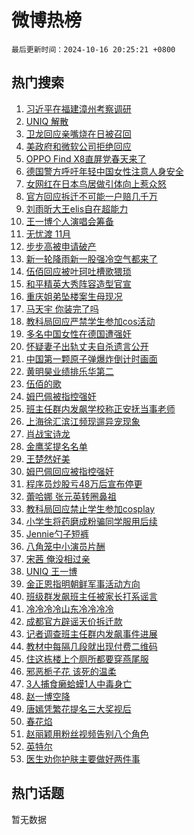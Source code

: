 # 微博热榜

`最后更新时间：2024-10-16 20:25:21 +0800`

## 热门搜索

1. [习近平在福建漳州考察调研](https://m.weibo.cn/search?containerid=100103type%3D1%26t%3D10%26q%3D%23%E4%B9%A0%E8%BF%91%E5%B9%B3%E5%9C%A8%E7%A6%8F%E5%BB%BA%E6%BC%B3%E5%B7%9E%E8%80%83%E5%AF%9F%E8%B0%83%E7%A0%94%23&stream_entry_id=51&isnewpage=1&extparam=seat%3D1%26filter_type%3Drealtimehot%26stream_entry_id%3D51%26c_type%3D51%26q%3D%2523%25E4%25B9%25A0%25E8%25BF%2591%25E5%25B9%25B3%25E5%259C%25A8%25E7%25A6%258F%25E5%25BB%25BA%25E6%25BC%25B3%25E5%25B7%259E%25E8%2580%2583%25E5%25AF%259F%25E8%25B0%2583%25E7%25A0%2594%2523%26cate%3D10103%26pos%3D0%26dgr%3D0%26display_time%3D1729081520%26pre_seqid%3D17290815200660379851313)
1. [UNIQ 解散](https://m.weibo.cn/search?containerid=100103type%3D1%26t%3D10%26q%3DUNIQ+%E8%A7%A3%E6%95%A3&stream_entry_id=31&isnewpage=1&extparam=seat%3D1%26flag%3D2%26stream_entry_id%3D31%26pos%3D0%26filter_type%3Drealtimehot%26q%3DUNIQ%2520%25E8%25A7%25A3%25E6%2595%25A3%26c_type%3D31%26cate%3D5001%26band_rank%3D1%26realpos%3D1%26lcate%3D5001%26dgr%3D0%26display_time%3D1729081520%26pre_seqid%3D17290815200660379851313)
1. [卫龙回应亲嘴烧在日被召回](https://m.weibo.cn/search?containerid=100103type%3D1%26t%3D10%26q%3D%23%E5%8D%AB%E9%BE%99%E5%9B%9E%E5%BA%94%E4%BA%B2%E5%98%B4%E7%83%A7%E5%9C%A8%E6%97%A5%E8%A2%AB%E5%8F%AC%E5%9B%9E%23&stream_entry_id=31&isnewpage=1&extparam=seat%3D1%26flag%3D0%26stream_entry_id%3D31%26pos%3D1%26filter_type%3Drealtimehot%26q%3D%2523%25E5%258D%25AB%25E9%25BE%2599%25E5%259B%259E%25E5%25BA%2594%25E4%25BA%25B2%25E5%2598%25B4%25E7%2583%25A7%25E5%259C%25A8%25E6%2597%25A5%25E8%25A2%25AB%25E5%258F%25AC%25E5%259B%259E%2523%26c_type%3D31%26cate%3D5001%26band_rank%3D2%26realpos%3D2%26lcate%3D5001%26dgr%3D0%26display_time%3D1729081520%26pre_seqid%3D17290815200660379851313)
1. [美政府和微软公司拒绝回应](https://m.weibo.cn/search?containerid=100103type%3D1%26t%3D10%26q%3D%23%E7%BE%8E%E6%94%BF%E5%BA%9C%E5%92%8C%E5%BE%AE%E8%BD%AF%E5%85%AC%E5%8F%B8%E6%8B%92%E7%BB%9D%E5%9B%9E%E5%BA%94%23&stream_entry_id=31&isnewpage=1&extparam=seat%3D1%26flag%3D0%26stream_entry_id%3D31%26pos%3D2%26filter_type%3Drealtimehot%26q%3D%2523%25E7%25BE%258E%25E6%2594%25BF%25E5%25BA%259C%25E5%2592%258C%25E5%25BE%25AE%25E8%25BD%25AF%25E5%2585%25AC%25E5%258F%25B8%25E6%258B%2592%25E7%25BB%259D%25E5%259B%259E%25E5%25BA%2594%2523%26c_type%3D31%26cate%3D5001%26band_rank%3D3%26realpos%3D3%26lcate%3D5001%26dgr%3D0%26display_time%3D1729081520%26pre_seqid%3D17290815200660379851313)
1. [OPPO Find X8直屏党春天来了](https://m.weibo.cn/search?containerid=100103type%3D1%26t%3D10%26q%3D%23OPPO+Find+X8%E7%9B%B4%E5%B1%8F%E5%85%9A%E6%98%A5%E5%A4%A9%E6%9D%A5%E4%BA%86%23&stream_entry_id=31&isnewpage=1&extparam=seat%3D1%26stream_entry_id%3D31%26topic_ad%3D1%26lcate%3D5001%26adid%3D259192%26filter_type%3Drealtimehot%26q%3D%2523OPPO%2520Find%2520X8%25E7%259B%25B4%25E5%25B1%258F%25E5%2585%259A%25E6%2598%25A5%25E5%25A4%25A9%25E6%259D%25A5%25E4%25BA%2586%2523%26c_type%3D31%26dgr%3D0%26band_rank%3D4%26cate%3D5001%26pos%3D3%26is_ad_pos%3D1%26display_time%3D1729081520%26pre_seqid%3D17290815200660379851313)
1. [德国警方呼吁年轻中国女性注意人身安全](https://m.weibo.cn/search?containerid=100103type%3D1%26t%3D10%26q%3D%23%E5%BE%B7%E5%9B%BD%E8%AD%A6%E6%96%B9%E5%91%BC%E5%90%81%E5%B9%B4%E8%BD%BB%E4%B8%AD%E5%9B%BD%E5%A5%B3%E6%80%A7%E6%B3%A8%E6%84%8F%E4%BA%BA%E8%BA%AB%E5%AE%89%E5%85%A8%23&stream_entry_id=31&isnewpage=1&extparam=seat%3D1%26flag%3D0%26stream_entry_id%3D31%26pos%3D4%26filter_type%3Drealtimehot%26q%3D%2523%25E5%25BE%25B7%25E5%259B%25BD%25E8%25AD%25A6%25E6%2596%25B9%25E5%2591%25BC%25E5%2590%2581%25E5%25B9%25B4%25E8%25BD%25BB%25E4%25B8%25AD%25E5%259B%25BD%25E5%25A5%25B3%25E6%2580%25A7%25E6%25B3%25A8%25E6%2584%258F%25E4%25BA%25BA%25E8%25BA%25AB%25E5%25AE%2589%25E5%2585%25A8%2523%26c_type%3D31%26cate%3D5001%26band_rank%3D4%26realpos%3D4%26lcate%3D5001%26dgr%3D0%26display_time%3D1729081520%26pre_seqid%3D17290815200660379851313)
1. [女网红在日本鸟居做引体向上惹众怒](https://m.weibo.cn/search?containerid=100103type%3D1%26t%3D10%26q%3D%23%E5%A5%B3%E7%BD%91%E7%BA%A2%E5%9C%A8%E6%97%A5%E6%9C%AC%E9%B8%9F%E5%B1%85%E5%81%9A%E5%BC%95%E4%BD%93%E5%90%91%E4%B8%8A%E6%83%B9%E4%BC%97%E6%80%92%23&stream_entry_id=31&isnewpage=1&extparam=seat%3D1%26flag%3D2%26stream_entry_id%3D31%26pos%3D5%26filter_type%3Drealtimehot%26q%3D%2523%25E5%25A5%25B3%25E7%25BD%2591%25E7%25BA%25A2%25E5%259C%25A8%25E6%2597%25A5%25E6%259C%25AC%25E9%25B8%259F%25E5%25B1%2585%25E5%2581%259A%25E5%25BC%2595%25E4%25BD%2593%25E5%2590%2591%25E4%25B8%258A%25E6%2583%25B9%25E4%25BC%2597%25E6%2580%2592%2523%26c_type%3D31%26cate%3D5001%26band_rank%3D5%26realpos%3D5%26lcate%3D5001%26dgr%3D0%26display_time%3D1729081520%26pre_seqid%3D17290815200660379851313)
1. [官方回应拆迁不可能一户赔几千万](https://m.weibo.cn/search?containerid=100103type%3D1%26t%3D10%26q%3D%23%E5%AE%98%E6%96%B9%E5%9B%9E%E5%BA%94%E6%8B%86%E8%BF%81%E4%B8%8D%E5%8F%AF%E8%83%BD%E4%B8%80%E6%88%B7%E8%B5%94%E5%87%A0%E5%8D%83%E4%B8%87%23&stream_entry_id=31&isnewpage=1&extparam=seat%3D1%26flag%3D0%26stream_entry_id%3D31%26pos%3D6%26filter_type%3Drealtimehot%26q%3D%2523%25E5%25AE%2598%25E6%2596%25B9%25E5%259B%259E%25E5%25BA%2594%25E6%258B%2586%25E8%25BF%2581%25E4%25B8%258D%25E5%258F%25AF%25E8%2583%25BD%25E4%25B8%2580%25E6%2588%25B7%25E8%25B5%2594%25E5%2587%25A0%25E5%258D%2583%25E4%25B8%2587%2523%26c_type%3D31%26cate%3D5001%26band_rank%3D6%26realpos%3D6%26lcate%3D5001%26dgr%3D0%26display_time%3D1729081520%26pre_seqid%3D17290815200660379851313)
1. [刘雨昕大王elis自在超能力](https://m.weibo.cn/search?containerid=100103type%3D1%26t%3D10%26q%3D%23%E5%88%98%E9%9B%A8%E6%98%95%E5%A4%A7%E7%8E%8Belis%E8%87%AA%E5%9C%A8%E8%B6%85%E8%83%BD%E5%8A%9B%23&stream_entry_id=31&isnewpage=1&extparam=seat%3D1%26stream_entry_id%3D31%26topic_ad%3D1%26lcate%3D5001%26adid%3D259171%26filter_type%3Drealtimehot%26q%3D%2523%25E5%2588%2598%25E9%259B%25A8%25E6%2598%2595%25E5%25A4%25A7%25E7%258E%258Belis%25E8%2587%25AA%25E5%259C%25A8%25E8%25B6%2585%25E8%2583%25BD%25E5%258A%259B%2523%26c_type%3D31%26dgr%3D0%26band_rank%3D7%26cate%3D5001%26pos%3D7%26is_ad_pos%3D1%26display_time%3D1729081520%26pre_seqid%3D17290815200660379851313)
1. [王一博个人演唱会筹备](https://m.weibo.cn/search?containerid=100103type%3D1%26t%3D10%26q%3D%23%E7%8E%8B%E4%B8%80%E5%8D%9A%E4%B8%AA%E4%BA%BA%E6%BC%94%E5%94%B1%E4%BC%9A%E7%AD%B9%E5%A4%87%23&stream_entry_id=31&isnewpage=1&extparam=seat%3D1%26flag%3D1%26stream_entry_id%3D31%26pos%3D8%26filter_type%3Drealtimehot%26q%3D%2523%25E7%258E%258B%25E4%25B8%2580%25E5%258D%259A%25E4%25B8%25AA%25E4%25BA%25BA%25E6%25BC%2594%25E5%2594%25B1%25E4%25BC%259A%25E7%25AD%25B9%25E5%25A4%2587%2523%26c_type%3D31%26cate%3D5001%26band_rank%3D7%26realpos%3D7%26lcate%3D5001%26dgr%3D0%26display_time%3D1729081520%26pre_seqid%3D17290815200660379851313)
1. [无忧渡 11月](https://m.weibo.cn/search?containerid=100103type%3D1%26t%3D10%26q%3D%E6%97%A0%E5%BF%A7%E6%B8%A1+11%E6%9C%88&stream_entry_id=31&isnewpage=1&extparam=seat%3D1%26flag%3D1%26stream_entry_id%3D31%26pos%3D9%26filter_type%3Drealtimehot%26q%3D%25E6%2597%25A0%25E5%25BF%25A7%25E6%25B8%25A1%252011%25E6%259C%2588%26c_type%3D31%26cate%3D5001%26band_rank%3D8%26realpos%3D8%26lcate%3D5001%26dgr%3D0%26display_time%3D1729081520%26pre_seqid%3D17290815200660379851313)
1. [步步高被申请破产](https://m.weibo.cn/search?containerid=100103type%3D1%26t%3D10%26q%3D%23%E6%AD%A5%E6%AD%A5%E9%AB%98%E8%A2%AB%E7%94%B3%E8%AF%B7%E7%A0%B4%E4%BA%A7%23&stream_entry_id=31&isnewpage=1&extparam=seat%3D1%26flag%3D1%26stream_entry_id%3D31%26pos%3D10%26filter_type%3Drealtimehot%26q%3D%2523%25E6%25AD%25A5%25E6%25AD%25A5%25E9%25AB%2598%25E8%25A2%25AB%25E7%2594%25B3%25E8%25AF%25B7%25E7%25A0%25B4%25E4%25BA%25A7%2523%26c_type%3D31%26cate%3D5001%26band_rank%3D9%26realpos%3D9%26lcate%3D5001%26dgr%3D0%26display_time%3D1729081520%26pre_seqid%3D17290815200660379851313)
1. [新一轮降雨新一股强冷空气都来了](https://m.weibo.cn/search?containerid=100103type%3D1%26t%3D10%26q%3D%23%E6%96%B0%E4%B8%80%E8%BD%AE%E9%99%8D%E9%9B%A8%E6%96%B0%E4%B8%80%E8%82%A1%E5%BC%BA%E5%86%B7%E7%A9%BA%E6%B0%94%E9%83%BD%E6%9D%A5%E4%BA%86%23&stream_entry_id=31&isnewpage=1&extparam=seat%3D1%26flag%3D1%26stream_entry_id%3D31%26pos%3D11%26filter_type%3Drealtimehot%26q%3D%2523%25E6%2596%25B0%25E4%25B8%2580%25E8%25BD%25AE%25E9%2599%258D%25E9%259B%25A8%25E6%2596%25B0%25E4%25B8%2580%25E8%2582%25A1%25E5%25BC%25BA%25E5%2586%25B7%25E7%25A9%25BA%25E6%25B0%2594%25E9%2583%25BD%25E6%259D%25A5%25E4%25BA%2586%2523%26c_type%3D31%26cate%3D5001%26band_rank%3D10%26realpos%3D10%26lcate%3D5001%26dgr%3D0%26display_time%3D1729081520%26pre_seqid%3D17290815200660379851313)
1. [伍佰回应被叶珂吐槽歌猥琐](https://m.weibo.cn/search?containerid=100103type%3D1%26t%3D10%26q%3D%23%E4%BC%8D%E4%BD%B0%E5%9B%9E%E5%BA%94%E8%A2%AB%E5%8F%B6%E7%8F%82%E5%90%90%E6%A7%BD%E6%AD%8C%E7%8C%A5%E7%90%90%23&stream_entry_id=31&isnewpage=1&extparam=seat%3D1%26flag%3D1%26stream_entry_id%3D31%26pos%3D12%26filter_type%3Drealtimehot%26q%3D%2523%25E4%25BC%258D%25E4%25BD%25B0%25E5%259B%259E%25E5%25BA%2594%25E8%25A2%25AB%25E5%258F%25B6%25E7%258F%2582%25E5%2590%2590%25E6%25A7%25BD%25E6%25AD%258C%25E7%258C%25A5%25E7%2590%2590%2523%26c_type%3D31%26cate%3D5001%26band_rank%3D11%26realpos%3D11%26lcate%3D5001%26dgr%3D0%26display_time%3D1729081520%26pre_seqid%3D17290815200660379851313)
1. [和平精英大秀阵容造型官宣](https://m.weibo.cn/search?containerid=100103type%3D1%26t%3D10%26q%3D%23%E5%92%8C%E5%B9%B3%E7%B2%BE%E8%8B%B1%E5%A4%A7%E7%A7%80%E9%98%B5%E5%AE%B9%E9%80%A0%E5%9E%8B%E5%AE%98%E5%AE%A3%23&stream_entry_id=31&isnewpage=1&extparam=seat%3D1%26flag%3D0%26stream_entry_id%3D31%26lcate%3D5001%26adid%3D259024%26filter_type%3Drealtimehot%26q%3D%2523%25E5%2592%258C%25E5%25B9%25B3%25E7%25B2%25BE%25E8%258B%25B1%25E5%25A4%25A7%25E7%25A7%2580%25E9%2598%25B5%25E5%25AE%25B9%25E9%2580%25A0%25E5%259E%258B%25E5%25AE%2598%25E5%25AE%25A3%2523%26dgr%3D0%26cate%3D5001%26band_rank%3D12%26realpos%3D12%26pos%3D13%26c_type%3D31%26display_time%3D1729081520%26pre_seqid%3D17290815200660379851313)
1. [重庆姐弟坠楼案生母现况](https://m.weibo.cn/search?containerid=100103type%3D1%26t%3D10%26q%3D%23%E9%87%8D%E5%BA%86%E5%A7%90%E5%BC%9F%E5%9D%A0%E6%A5%BC%E6%A1%88%E7%94%9F%E6%AF%8D%E7%8E%B0%E5%86%B5%23&stream_entry_id=31&isnewpage=1&extparam=seat%3D1%26flag%3D1%26stream_entry_id%3D31%26pos%3D14%26filter_type%3Drealtimehot%26q%3D%2523%25E9%2587%258D%25E5%25BA%2586%25E5%25A7%2590%25E5%25BC%259F%25E5%259D%25A0%25E6%25A5%25BC%25E6%25A1%2588%25E7%2594%259F%25E6%25AF%258D%25E7%258E%25B0%25E5%2586%25B5%2523%26c_type%3D31%26cate%3D5001%26band_rank%3D13%26realpos%3D13%26lcate%3D5001%26dgr%3D0%26display_time%3D1729081520%26pre_seqid%3D17290815200660379851313)
1. [马天宇 你装完了吗](https://m.weibo.cn/search?containerid=100103type%3D1%26t%3D10%26q%3D%E9%A9%AC%E5%A4%A9%E5%AE%87+%E4%BD%A0%E8%A3%85%E5%AE%8C%E4%BA%86%E5%90%97&stream_entry_id=31&isnewpage=1&extparam=seat%3D1%26flag%3D1%26stream_entry_id%3D31%26pos%3D15%26filter_type%3Drealtimehot%26q%3D%25E9%25A9%25AC%25E5%25A4%25A9%25E5%25AE%2587%2520%25E4%25BD%25A0%25E8%25A3%2585%25E5%25AE%258C%25E4%25BA%2586%25E5%2590%2597%26c_type%3D31%26cate%3D5001%26band_rank%3D14%26realpos%3D14%26lcate%3D5001%26dgr%3D0%26display_time%3D1729081520%26pre_seqid%3D17290815200660379851313)
1. [教科局回应严禁学生参加cos活动](https://m.weibo.cn/search?containerid=100103type%3D1%26t%3D10%26q%3D%23%E6%95%99%E7%A7%91%E5%B1%80%E5%9B%9E%E5%BA%94%E4%B8%A5%E7%A6%81%E5%AD%A6%E7%94%9F%E5%8F%82%E5%8A%A0cos%E6%B4%BB%E5%8A%A8%23&stream_entry_id=31&isnewpage=1&extparam=seat%3D1%26flag%3D1%26stream_entry_id%3D31%26pos%3D16%26filter_type%3Drealtimehot%26q%3D%2523%25E6%2595%2599%25E7%25A7%2591%25E5%25B1%2580%25E5%259B%259E%25E5%25BA%2594%25E4%25B8%25A5%25E7%25A6%2581%25E5%25AD%25A6%25E7%2594%259F%25E5%258F%2582%25E5%258A%25A0cos%25E6%25B4%25BB%25E5%258A%25A8%2523%26c_type%3D31%26cate%3D5001%26band_rank%3D15%26realpos%3D15%26lcate%3D5001%26dgr%3D0%26display_time%3D1729081520%26pre_seqid%3D17290815200660379851313)
1. [多名中国女性在德国遭强奸](https://m.weibo.cn/search?containerid=100103type%3D1%26t%3D10%26q%3D%23%E5%A4%9A%E5%90%8D%E4%B8%AD%E5%9B%BD%E5%A5%B3%E6%80%A7%E5%9C%A8%E5%BE%B7%E5%9B%BD%E9%81%AD%E5%BC%BA%E5%A5%B8%23&stream_entry_id=31&isnewpage=1&extparam=seat%3D1%26flag%3D2%26stream_entry_id%3D31%26pos%3D17%26filter_type%3Drealtimehot%26q%3D%2523%25E5%25A4%259A%25E5%2590%258D%25E4%25B8%25AD%25E5%259B%25BD%25E5%25A5%25B3%25E6%2580%25A7%25E5%259C%25A8%25E5%25BE%25B7%25E5%259B%25BD%25E9%2581%25AD%25E5%25BC%25BA%25E5%25A5%25B8%2523%26c_type%3D31%26cate%3D5001%26band_rank%3D16%26realpos%3D16%26lcate%3D5001%26dgr%3D0%26display_time%3D1729081520%26pre_seqid%3D17290815200660379851313)
1. [怀疑妻子出轨丈夫自杀遗言公开](https://m.weibo.cn/search?containerid=100103type%3D1%26t%3D10%26q%3D%23%E6%80%80%E7%96%91%E5%A6%BB%E5%AD%90%E5%87%BA%E8%BD%A8%E4%B8%88%E5%A4%AB%E8%87%AA%E6%9D%80%E9%81%97%E8%A8%80%E5%85%AC%E5%BC%80%23&stream_entry_id=31&isnewpage=1&extparam=seat%3D1%26flag%3D2%26stream_entry_id%3D31%26pos%3D18%26filter_type%3Drealtimehot%26q%3D%2523%25E6%2580%2580%25E7%2596%2591%25E5%25A6%25BB%25E5%25AD%2590%25E5%2587%25BA%25E8%25BD%25A8%25E4%25B8%2588%25E5%25A4%25AB%25E8%2587%25AA%25E6%259D%2580%25E9%2581%2597%25E8%25A8%2580%25E5%2585%25AC%25E5%25BC%2580%2523%26c_type%3D31%26cate%3D5001%26band_rank%3D17%26realpos%3D17%26lcate%3D5001%26dgr%3D0%26display_time%3D1729081520%26pre_seqid%3D17290815200660379851313)
1. [中国第一颗原子弹爆炸倒计时画面](https://m.weibo.cn/search?containerid=100103type%3D1%26t%3D10%26q%3D%23%E4%B8%AD%E5%9B%BD%E7%AC%AC%E4%B8%80%E9%A2%97%E5%8E%9F%E5%AD%90%E5%BC%B9%E7%88%86%E7%82%B8%E5%80%92%E8%AE%A1%E6%97%B6%E7%94%BB%E9%9D%A2%23&stream_entry_id=31&isnewpage=1&extparam=seat%3D1%26flag%3D0%26stream_entry_id%3D31%26pos%3D19%26filter_type%3Drealtimehot%26q%3D%2523%25E4%25B8%25AD%25E5%259B%25BD%25E7%25AC%25AC%25E4%25B8%2580%25E9%25A2%2597%25E5%258E%259F%25E5%25AD%2590%25E5%25BC%25B9%25E7%2588%2586%25E7%2582%25B8%25E5%2580%2592%25E8%25AE%25A1%25E6%2597%25B6%25E7%2594%25BB%25E9%259D%25A2%2523%26c_type%3D31%26cate%3D5001%26band_rank%3D18%26realpos%3D18%26lcate%3D5001%26dgr%3D0%26display_time%3D1729081520%26pre_seqid%3D17290815200660379851313)
1. [黄明昊业绩排乐华第二](https://m.weibo.cn/search?containerid=100103type%3D1%26t%3D10%26q%3D%23%E9%BB%84%E6%98%8E%E6%98%8A%E4%B8%9A%E7%BB%A9%E6%8E%92%E4%B9%90%E5%8D%8E%E7%AC%AC%E4%BA%8C%23&stream_entry_id=31&isnewpage=1&extparam=seat%3D1%26flag%3D1%26stream_entry_id%3D31%26pos%3D20%26filter_type%3Drealtimehot%26q%3D%2523%25E9%25BB%2584%25E6%2598%258E%25E6%2598%258A%25E4%25B8%259A%25E7%25BB%25A9%25E6%258E%2592%25E4%25B9%2590%25E5%258D%258E%25E7%25AC%25AC%25E4%25BA%258C%2523%26c_type%3D31%26cate%3D5001%26band_rank%3D19%26realpos%3D19%26lcate%3D5001%26dgr%3D0%26display_time%3D1729081520%26pre_seqid%3D17290815200660379851313)
1. [伍佰的歌](https://m.weibo.cn/search?containerid=100103type%3D1%26t%3D10%26q%3D%E4%BC%8D%E4%BD%B0%E7%9A%84%E6%AD%8C&stream_entry_id=31&isnewpage=1&extparam=seat%3D1%26flag%3D0%26stream_entry_id%3D31%26pos%3D21%26filter_type%3Drealtimehot%26q%3D%25E4%25BC%258D%25E4%25BD%25B0%25E7%259A%2584%25E6%25AD%258C%26c_type%3D31%26cate%3D5001%26band_rank%3D20%26realpos%3D20%26lcate%3D5001%26dgr%3D0%26display_time%3D1729081520%26pre_seqid%3D17290815200660379851313)
1. [姆巴佩被指控强奸](https://m.weibo.cn/search?containerid=100103type%3D1%26t%3D10%26q%3D%23%E5%A7%86%E5%B7%B4%E4%BD%A9%E8%A2%AB%E6%8C%87%E6%8E%A7%E5%BC%BA%E5%A5%B8%23&stream_entry_id=31&isnewpage=1&extparam=seat%3D1%26flag%3D2%26stream_entry_id%3D31%26pos%3D22%26filter_type%3Drealtimehot%26q%3D%2523%25E5%25A7%2586%25E5%25B7%25B4%25E4%25BD%25A9%25E8%25A2%25AB%25E6%258C%2587%25E6%258E%25A7%25E5%25BC%25BA%25E5%25A5%25B8%2523%26c_type%3D31%26cate%3D5001%26band_rank%3D21%26realpos%3D21%26lcate%3D5001%26dgr%3D0%26display_time%3D1729081520%26pre_seqid%3D17290815200660379851313)
1. [班主任群内发飙学校称正安抚当事老师](https://m.weibo.cn/search?containerid=100103type%3D1%26t%3D10%26q%3D%23%E7%8F%AD%E4%B8%BB%E4%BB%BB%E7%BE%A4%E5%86%85%E5%8F%91%E9%A3%99%E5%AD%A6%E6%A0%A1%E7%A7%B0%E6%AD%A3%E5%AE%89%E6%8A%9A%E5%BD%93%E4%BA%8B%E8%80%81%E5%B8%88%23&stream_entry_id=31&isnewpage=1&extparam=seat%3D1%26flag%3D0%26stream_entry_id%3D31%26pos%3D23%26filter_type%3Drealtimehot%26q%3D%2523%25E7%258F%25AD%25E4%25B8%25BB%25E4%25BB%25BB%25E7%25BE%25A4%25E5%2586%2585%25E5%258F%2591%25E9%25A3%2599%25E5%25AD%25A6%25E6%25A0%25A1%25E7%25A7%25B0%25E6%25AD%25A3%25E5%25AE%2589%25E6%258A%259A%25E5%25BD%2593%25E4%25BA%258B%25E8%2580%2581%25E5%25B8%2588%2523%26c_type%3D31%26cate%3D5001%26band_rank%3D22%26realpos%3D22%26lcate%3D5001%26dgr%3D0%26display_time%3D1729081520%26pre_seqid%3D17290815200660379851313)
1. [上海徐汇滨江频现遛异宠现象](https://m.weibo.cn/search?containerid=100103type%3D1%26t%3D10%26q%3D%23%E4%B8%8A%E6%B5%B7%E5%BE%90%E6%B1%87%E6%BB%A8%E6%B1%9F%E9%A2%91%E7%8E%B0%E9%81%9B%E5%BC%82%E5%AE%A0%E7%8E%B0%E8%B1%A1%23&stream_entry_id=31&isnewpage=1&extparam=seat%3D1%26flag%3D1%26stream_entry_id%3D31%26pos%3D24%26filter_type%3Drealtimehot%26q%3D%2523%25E4%25B8%258A%25E6%25B5%25B7%25E5%25BE%2590%25E6%25B1%2587%25E6%25BB%25A8%25E6%25B1%259F%25E9%25A2%2591%25E7%258E%25B0%25E9%2581%259B%25E5%25BC%2582%25E5%25AE%25A0%25E7%258E%25B0%25E8%25B1%25A1%2523%26c_type%3D31%26cate%3D5001%26band_rank%3D23%26realpos%3D23%26lcate%3D5001%26dgr%3D0%26display_time%3D1729081520%26pre_seqid%3D17290815200660379851313)
1. [肖战宝诗龙](https://m.weibo.cn/search?containerid=100103type%3D1%26t%3D10%26q%3D%E8%82%96%E6%88%98%E5%AE%9D%E8%AF%97%E9%BE%99&stream_entry_id=31&isnewpage=1&extparam=seat%3D1%26flag%3D0%26stream_entry_id%3D31%26pos%3D25%26filter_type%3Drealtimehot%26q%3D%25E8%2582%2596%25E6%2588%2598%25E5%25AE%259D%25E8%25AF%2597%25E9%25BE%2599%26c_type%3D31%26cate%3D5001%26band_rank%3D24%26realpos%3D24%26lcate%3D5001%26dgr%3D0%26display_time%3D1729081520%26pre_seqid%3D17290815200660379851313)
1. [金鹰奖提名名单](https://m.weibo.cn/search?containerid=100103type%3D1%26t%3D10%26q%3D%E9%87%91%E9%B9%B0%E5%A5%96%E6%8F%90%E5%90%8D%E5%90%8D%E5%8D%95&stream_entry_id=31&isnewpage=1&extparam=seat%3D1%26flag%3D0%26stream_entry_id%3D31%26pos%3D26%26filter_type%3Drealtimehot%26q%3D%25E9%2587%2591%25E9%25B9%25B0%25E5%25A5%2596%25E6%258F%2590%25E5%2590%258D%25E5%2590%258D%25E5%258D%2595%26c_type%3D31%26cate%3D5001%26band_rank%3D25%26realpos%3D25%26lcate%3D5001%26dgr%3D0%26display_time%3D1729081520%26pre_seqid%3D17290815200660379851313)
1. [王楚然好美](https://m.weibo.cn/search?containerid=100103type%3D1%26t%3D10%26q%3D%E7%8E%8B%E6%A5%9A%E7%84%B6%E5%A5%BD%E7%BE%8E&stream_entry_id=31&isnewpage=1&extparam=seat%3D1%26flag%3D0%26stream_entry_id%3D31%26pos%3D27%26filter_type%3Drealtimehot%26q%3D%25E7%258E%258B%25E6%25A5%259A%25E7%2584%25B6%25E5%25A5%25BD%25E7%25BE%258E%26c_type%3D31%26cate%3D5001%26band_rank%3D26%26realpos%3D26%26lcate%3D5001%26dgr%3D0%26display_time%3D1729081520%26pre_seqid%3D17290815200660379851313)
1. [姆巴佩回应被指控强奸](https://m.weibo.cn/search?containerid=100103type%3D1%26t%3D10%26q%3D%23%E5%A7%86%E5%B7%B4%E4%BD%A9%E5%9B%9E%E5%BA%94%E8%A2%AB%E6%8C%87%E6%8E%A7%E5%BC%BA%E5%A5%B8%23&stream_entry_id=31&isnewpage=1&extparam=seat%3D1%26flag%3D1%26stream_entry_id%3D31%26pos%3D28%26filter_type%3Drealtimehot%26q%3D%2523%25E5%25A7%2586%25E5%25B7%25B4%25E4%25BD%25A9%25E5%259B%259E%25E5%25BA%2594%25E8%25A2%25AB%25E6%258C%2587%25E6%258E%25A7%25E5%25BC%25BA%25E5%25A5%25B8%2523%26c_type%3D31%26cate%3D5001%26band_rank%3D27%26realpos%3D27%26lcate%3D5001%26dgr%3D0%26display_time%3D1729081520%26pre_seqid%3D17290815200660379851313)
1. [程序员炒股亏48万后宣布停更](https://m.weibo.cn/search?containerid=100103type%3D1%26t%3D10%26q%3D%23%E7%A8%8B%E5%BA%8F%E5%91%98%E7%82%92%E8%82%A1%E4%BA%8F48%E4%B8%87%E5%90%8E%E5%AE%A3%E5%B8%83%E5%81%9C%E6%9B%B4%23&stream_entry_id=31&isnewpage=1&extparam=seat%3D1%26flag%3D0%26stream_entry_id%3D31%26pos%3D29%26filter_type%3Drealtimehot%26q%3D%2523%25E7%25A8%258B%25E5%25BA%258F%25E5%2591%2598%25E7%2582%2592%25E8%2582%25A1%25E4%25BA%258F48%25E4%25B8%2587%25E5%2590%258E%25E5%25AE%25A3%25E5%25B8%2583%25E5%2581%259C%25E6%259B%25B4%2523%26c_type%3D31%26cate%3D5001%26band_rank%3D28%26realpos%3D28%26lcate%3D5001%26dgr%3D0%26display_time%3D1729081520%26pre_seqid%3D17290815200660379851313)
1. [蕾哈娜 张元英转圈鼻祖](https://m.weibo.cn/search?containerid=100103type%3D1%26t%3D10%26q%3D%E8%95%BE%E5%93%88%E5%A8%9C+%E5%BC%A0%E5%85%83%E8%8B%B1%E8%BD%AC%E5%9C%88%E9%BC%BB%E7%A5%96&stream_entry_id=31&isnewpage=1&extparam=seat%3D1%26flag%3D0%26stream_entry_id%3D31%26pos%3D30%26filter_type%3Drealtimehot%26q%3D%25E8%2595%25BE%25E5%2593%2588%25E5%25A8%259C%2520%25E5%25BC%25A0%25E5%2585%2583%25E8%258B%25B1%25E8%25BD%25AC%25E5%259C%2588%25E9%25BC%25BB%25E7%25A5%2596%26c_type%3D31%26cate%3D5001%26band_rank%3D29%26realpos%3D29%26lcate%3D5001%26dgr%3D0%26display_time%3D1729081520%26pre_seqid%3D17290815200660379851313)
1. [教科局回应禁止学生参加cosplay](https://m.weibo.cn/search?containerid=100103type%3D1%26t%3D10%26q%3D%23%E6%95%99%E7%A7%91%E5%B1%80%E5%9B%9E%E5%BA%94%E7%A6%81%E6%AD%A2%E5%AD%A6%E7%94%9F%E5%8F%82%E5%8A%A0cosplay%23&stream_entry_id=31&isnewpage=1&extparam=seat%3D1%26flag%3D1%26stream_entry_id%3D31%26pos%3D31%26filter_type%3Drealtimehot%26q%3D%2523%25E6%2595%2599%25E7%25A7%2591%25E5%25B1%2580%25E5%259B%259E%25E5%25BA%2594%25E7%25A6%2581%25E6%25AD%25A2%25E5%25AD%25A6%25E7%2594%259F%25E5%258F%2582%25E5%258A%25A0cosplay%2523%26c_type%3D31%26cate%3D5001%26band_rank%3D30%26realpos%3D30%26lcate%3D5001%26dgr%3D0%26display_time%3D1729081520%26pre_seqid%3D17290815200660379851313)
1. [小学生将药磨成粉骗同学服用后续](https://m.weibo.cn/search?containerid=100103type%3D1%26t%3D10%26q%3D%23%E5%B0%8F%E5%AD%A6%E7%94%9F%E5%B0%86%E8%8D%AF%E7%A3%A8%E6%88%90%E7%B2%89%E9%AA%97%E5%90%8C%E5%AD%A6%E6%9C%8D%E7%94%A8%E5%90%8E%E7%BB%AD%23&stream_entry_id=31&isnewpage=1&extparam=seat%3D1%26flag%3D0%26stream_entry_id%3D31%26pos%3D32%26filter_type%3Drealtimehot%26q%3D%2523%25E5%25B0%258F%25E5%25AD%25A6%25E7%2594%259F%25E5%25B0%2586%25E8%258D%25AF%25E7%25A3%25A8%25E6%2588%2590%25E7%25B2%2589%25E9%25AA%2597%25E5%2590%258C%25E5%25AD%25A6%25E6%259C%258D%25E7%2594%25A8%25E5%2590%258E%25E7%25BB%25AD%2523%26c_type%3D31%26cate%3D5001%26band_rank%3D31%26realpos%3D31%26lcate%3D5001%26dgr%3D0%26display_time%3D1729081520%26pre_seqid%3D17290815200660379851313)
1. [Jennie勺子短裤](https://m.weibo.cn/search?containerid=100103type%3D1%26t%3D10%26q%3D%23Jennie%E5%8B%BA%E5%AD%90%E7%9F%AD%E8%A3%A4%23&stream_entry_id=31&isnewpage=1&extparam=seat%3D1%26flag%3D1%26stream_entry_id%3D31%26pos%3D33%26filter_type%3Drealtimehot%26q%3D%2523Jennie%25E5%258B%25BA%25E5%25AD%2590%25E7%259F%25AD%25E8%25A3%25A4%2523%26c_type%3D31%26cate%3D5001%26band_rank%3D32%26realpos%3D32%26lcate%3D5001%26dgr%3D0%26display_time%3D1729081520%26pre_seqid%3D17290815200660379851313)
1. [八角笼中小演员片酬](https://m.weibo.cn/search?containerid=100103type%3D1%26t%3D10%26q%3D%E5%85%AB%E8%A7%92%E7%AC%BC%E4%B8%AD%E5%B0%8F%E6%BC%94%E5%91%98%E7%89%87%E9%85%AC&stream_entry_id=31&isnewpage=1&extparam=seat%3D1%26flag%3D0%26stream_entry_id%3D31%26pos%3D34%26filter_type%3Drealtimehot%26q%3D%25E5%2585%25AB%25E8%25A7%2592%25E7%25AC%25BC%25E4%25B8%25AD%25E5%25B0%258F%25E6%25BC%2594%25E5%2591%2598%25E7%2589%2587%25E9%2585%25AC%26c_type%3D31%26cate%3D5001%26band_rank%3D33%26realpos%3D33%26lcate%3D5001%26dgr%3D0%26display_time%3D1729081520%26pre_seqid%3D17290815200660379851313)
1. [宋茜 俺没相过亲](https://m.weibo.cn/search?containerid=100103type%3D1%26t%3D10%26q%3D%E5%AE%8B%E8%8C%9C+%E4%BF%BA%E6%B2%A1%E7%9B%B8%E8%BF%87%E4%BA%B2&stream_entry_id=31&isnewpage=1&extparam=seat%3D1%26flag%3D1%26stream_entry_id%3D31%26pos%3D35%26filter_type%3Drealtimehot%26q%3D%25E5%25AE%258B%25E8%258C%259C%2520%25E4%25BF%25BA%25E6%25B2%25A1%25E7%259B%25B8%25E8%25BF%2587%25E4%25BA%25B2%26c_type%3D31%26cate%3D5001%26band_rank%3D34%26realpos%3D34%26lcate%3D5001%26dgr%3D0%26display_time%3D1729081520%26pre_seqid%3D17290815200660379851313)
1. [UNIQ 王一博](https://m.weibo.cn/search?containerid=100103type%3D1%26t%3D10%26q%3DUNIQ+%E7%8E%8B%E4%B8%80%E5%8D%9A&stream_entry_id=31&isnewpage=1&extparam=seat%3D1%26flag%3D0%26stream_entry_id%3D31%26pos%3D36%26filter_type%3Drealtimehot%26q%3DUNIQ%2520%25E7%258E%258B%25E4%25B8%2580%25E5%258D%259A%26c_type%3D31%26cate%3D5001%26band_rank%3D35%26realpos%3D35%26lcate%3D5001%26dgr%3D0%26display_time%3D1729081520%26pre_seqid%3D17290815200660379851313)
1. [金正恩指明朝鲜军事活动方向](https://m.weibo.cn/search?containerid=100103type%3D1%26t%3D10%26q%3D%E9%87%91%E6%AD%A3%E6%81%A9%E6%8C%87%E6%98%8E%E6%9C%9D%E9%B2%9C%E5%86%9B%E4%BA%8B%E6%B4%BB%E5%8A%A8%E6%96%B9%E5%90%91&stream_entry_id=31&isnewpage=1&extparam=seat%3D1%26flag%3D0%26stream_entry_id%3D31%26pos%3D37%26filter_type%3Drealtimehot%26q%3D%25E9%2587%2591%25E6%25AD%25A3%25E6%2581%25A9%25E6%258C%2587%25E6%2598%258E%25E6%259C%259D%25E9%25B2%259C%25E5%2586%259B%25E4%25BA%258B%25E6%25B4%25BB%25E5%258A%25A8%25E6%2596%25B9%25E5%2590%2591%26c_type%3D31%26cate%3D5001%26band_rank%3D36%26realpos%3D36%26lcate%3D5001%26dgr%3D0%26display_time%3D1729081520%26pre_seqid%3D17290815200660379851313)
1. [班级群发飙班主任被家长打系谣言](https://m.weibo.cn/search?containerid=100103type%3D1%26t%3D10%26q%3D%23%E7%8F%AD%E7%BA%A7%E7%BE%A4%E5%8F%91%E9%A3%99%E7%8F%AD%E4%B8%BB%E4%BB%BB%E8%A2%AB%E5%AE%B6%E9%95%BF%E6%89%93%E7%B3%BB%E8%B0%A3%E8%A8%80%23&stream_entry_id=31&isnewpage=1&extparam=seat%3D1%26flag%3D0%26stream_entry_id%3D31%26pos%3D38%26filter_type%3Drealtimehot%26q%3D%2523%25E7%258F%25AD%25E7%25BA%25A7%25E7%25BE%25A4%25E5%258F%2591%25E9%25A3%2599%25E7%258F%25AD%25E4%25B8%25BB%25E4%25BB%25BB%25E8%25A2%25AB%25E5%25AE%25B6%25E9%2595%25BF%25E6%2589%2593%25E7%25B3%25BB%25E8%25B0%25A3%25E8%25A8%2580%2523%26c_type%3D31%26cate%3D5001%26band_rank%3D37%26realpos%3D37%26lcate%3D5001%26dgr%3D0%26display_time%3D1729081520%26pre_seqid%3D17290815200660379851313)
1. [冷冷冷冷山东冷冷冷冷](https://m.weibo.cn/search?containerid=100103type%3D1%26t%3D10%26q%3D%23%E5%86%B7%E5%86%B7%E5%86%B7%E5%86%B7%E5%B1%B1%E4%B8%9C%E5%86%B7%E5%86%B7%E5%86%B7%E5%86%B7%23&stream_entry_id=31&isnewpage=1&extparam=seat%3D1%26flag%3D1%26stream_entry_id%3D31%26pos%3D39%26filter_type%3Drealtimehot%26q%3D%2523%25E5%2586%25B7%25E5%2586%25B7%25E5%2586%25B7%25E5%2586%25B7%25E5%25B1%25B1%25E4%25B8%259C%25E5%2586%25B7%25E5%2586%25B7%25E5%2586%25B7%25E5%2586%25B7%2523%26c_type%3D31%26cate%3D5001%26band_rank%3D38%26realpos%3D38%26lcate%3D5001%26dgr%3D0%26display_time%3D1729081520%26pre_seqid%3D17290815200660379851313)
1. [成都官方辟谣天价拆迁款](https://m.weibo.cn/search?containerid=100103type%3D1%26t%3D10%26q%3D%23%E6%88%90%E9%83%BD%E5%AE%98%E6%96%B9%E8%BE%9F%E8%B0%A3%E5%A4%A9%E4%BB%B7%E6%8B%86%E8%BF%81%E6%AC%BE%23&stream_entry_id=31&isnewpage=1&extparam=seat%3D1%26flag%3D32772%26stream_entry_id%3D31%26pos%3D40%26filter_type%3Drealtimehot%26q%3D%2523%25E6%2588%2590%25E9%2583%25BD%25E5%25AE%2598%25E6%2596%25B9%25E8%25BE%259F%25E8%25B0%25A3%25E5%25A4%25A9%25E4%25BB%25B7%25E6%258B%2586%25E8%25BF%2581%25E6%25AC%25BE%2523%26c_type%3D31%26cate%3D5001%26band_rank%3D39%26realpos%3D39%26lcate%3D5001%26dgr%3D0%26display_time%3D1729081520%26pre_seqid%3D17290815200660379851313)
1. [记者调查班主任群内发飙事件进展](https://m.weibo.cn/search?containerid=100103type%3D1%26t%3D10%26q%3D%23%E8%AE%B0%E8%80%85%E8%B0%83%E6%9F%A5%E7%8F%AD%E4%B8%BB%E4%BB%BB%E7%BE%A4%E5%86%85%E5%8F%91%E9%A3%99%E4%BA%8B%E4%BB%B6%E8%BF%9B%E5%B1%95%23&stream_entry_id=31&isnewpage=1&extparam=seat%3D1%26flag%3D1%26stream_entry_id%3D31%26pos%3D41%26filter_type%3Drealtimehot%26q%3D%2523%25E8%25AE%25B0%25E8%2580%2585%25E8%25B0%2583%25E6%259F%25A5%25E7%258F%25AD%25E4%25B8%25BB%25E4%25BB%25BB%25E7%25BE%25A4%25E5%2586%2585%25E5%258F%2591%25E9%25A3%2599%25E4%25BA%258B%25E4%25BB%25B6%25E8%25BF%259B%25E5%25B1%2595%2523%26c_type%3D31%26cate%3D5001%26band_rank%3D40%26realpos%3D40%26lcate%3D5001%26dgr%3D0%26display_time%3D1729081520%26pre_seqid%3D17290815200660379851313)
1. [教材中每隔几段就出现付费二维码](https://m.weibo.cn/search?containerid=100103type%3D1%26t%3D10%26q%3D%23%E6%95%99%E6%9D%90%E4%B8%AD%E6%AF%8F%E9%9A%94%E5%87%A0%E6%AE%B5%E5%B0%B1%E5%87%BA%E7%8E%B0%E4%BB%98%E8%B4%B9%E4%BA%8C%E7%BB%B4%E7%A0%81%23&stream_entry_id=31&isnewpage=1&extparam=seat%3D1%26flag%3D0%26stream_entry_id%3D31%26pos%3D42%26filter_type%3Drealtimehot%26q%3D%2523%25E6%2595%2599%25E6%259D%2590%25E4%25B8%25AD%25E6%25AF%258F%25E9%259A%2594%25E5%2587%25A0%25E6%25AE%25B5%25E5%25B0%25B1%25E5%2587%25BA%25E7%258E%25B0%25E4%25BB%2598%25E8%25B4%25B9%25E4%25BA%258C%25E7%25BB%25B4%25E7%25A0%2581%2523%26c_type%3D31%26cate%3D5001%26band_rank%3D41%26realpos%3D41%26lcate%3D5001%26dgr%3D0%26display_time%3D1729081520%26pre_seqid%3D17290815200660379851313)
1. [住这栋楼上个厕所都要穿燕尾服](https://m.weibo.cn/search?containerid=100103type%3D1%26t%3D10%26q%3D%E4%BD%8F%E8%BF%99%E6%A0%8B%E6%A5%BC%E4%B8%8A%E4%B8%AA%E5%8E%95%E6%89%80%E9%83%BD%E8%A6%81%E7%A9%BF%E7%87%95%E5%B0%BE%E6%9C%8D&stream_entry_id=31&isnewpage=1&extparam=seat%3D1%26flag%3D1%26stream_entry_id%3D31%26pos%3D43%26filter_type%3Drealtimehot%26q%3D%25E4%25BD%258F%25E8%25BF%2599%25E6%25A0%258B%25E6%25A5%25BC%25E4%25B8%258A%25E4%25B8%25AA%25E5%258E%2595%25E6%2589%2580%25E9%2583%25BD%25E8%25A6%2581%25E7%25A9%25BF%25E7%2587%2595%25E5%25B0%25BE%25E6%259C%258D%26c_type%3D31%26cate%3D5001%26band_rank%3D42%26realpos%3D42%26lcate%3D5001%26dgr%3D0%26display_time%3D1729081520%26pre_seqid%3D17290815200660379851313)
1. [邪恶栀子花 该死的温柔](https://m.weibo.cn/search?containerid=100103type%3D1%26t%3D10%26q%3D%E9%82%AA%E6%81%B6%E6%A0%80%E5%AD%90%E8%8A%B1+%E8%AF%A5%E6%AD%BB%E7%9A%84%E6%B8%A9%E6%9F%94&stream_entry_id=31&isnewpage=1&extparam=seat%3D1%26flag%3D1%26stream_entry_id%3D31%26pos%3D44%26filter_type%3Drealtimehot%26q%3D%25E9%2582%25AA%25E6%2581%25B6%25E6%25A0%2580%25E5%25AD%2590%25E8%258A%25B1%2520%25E8%25AF%25A5%25E6%25AD%25BB%25E7%259A%2584%25E6%25B8%25A9%25E6%259F%2594%26c_type%3D31%26cate%3D5001%26band_rank%3D43%26realpos%3D43%26lcate%3D5001%26dgr%3D0%26display_time%3D1729081520%26pre_seqid%3D17290815200660379851313)
1. [3人捕食癞蛤蟆1人中毒身亡](https://m.weibo.cn/search?containerid=100103type%3D1%26t%3D10%26q%3D%233%E4%BA%BA%E6%8D%95%E9%A3%9F%E7%99%9E%E8%9B%A4%E8%9F%861%E4%BA%BA%E4%B8%AD%E6%AF%92%E8%BA%AB%E4%BA%A1%23&stream_entry_id=31&isnewpage=1&extparam=seat%3D1%26flag%3D0%26stream_entry_id%3D31%26pos%3D45%26filter_type%3Drealtimehot%26q%3D%25233%25E4%25BA%25BA%25E6%258D%2595%25E9%25A3%259F%25E7%2599%259E%25E8%259B%25A4%25E8%259F%25861%25E4%25BA%25BA%25E4%25B8%25AD%25E6%25AF%2592%25E8%25BA%25AB%25E4%25BA%25A1%2523%26c_type%3D31%26cate%3D5001%26band_rank%3D44%26realpos%3D44%26lcate%3D5001%26dgr%3D0%26display_time%3D1729081520%26pre_seqid%3D17290815200660379851313)
1. [赵一博空降](https://m.weibo.cn/search?containerid=100103type%3D1%26t%3D10%26q%3D%E8%B5%B5%E4%B8%80%E5%8D%9A%E7%A9%BA%E9%99%8D&stream_entry_id=31&isnewpage=1&extparam=seat%3D1%26flag%3D0%26stream_entry_id%3D31%26pos%3D46%26filter_type%3Drealtimehot%26q%3D%25E8%25B5%25B5%25E4%25B8%2580%25E5%258D%259A%25E7%25A9%25BA%25E9%2599%258D%26c_type%3D31%26cate%3D5001%26band_rank%3D45%26realpos%3D45%26lcate%3D5001%26dgr%3D0%26display_time%3D1729081520%26pre_seqid%3D17290815200660379851313)
1. [唐嫣凭繁花提名三大奖视后](https://m.weibo.cn/search?containerid=100103type%3D1%26t%3D10%26q%3D%23%E5%94%90%E5%AB%A3%E5%87%AD%E7%B9%81%E8%8A%B1%E6%8F%90%E5%90%8D%E4%B8%89%E5%A4%A7%E5%A5%96%E8%A7%86%E5%90%8E%23&stream_entry_id=31&isnewpage=1&extparam=seat%3D1%26flag%3D1%26stream_entry_id%3D31%26pos%3D47%26filter_type%3Drealtimehot%26q%3D%2523%25E5%2594%2590%25E5%25AB%25A3%25E5%2587%25AD%25E7%25B9%2581%25E8%258A%25B1%25E6%258F%2590%25E5%2590%258D%25E4%25B8%2589%25E5%25A4%25A7%25E5%25A5%2596%25E8%25A7%2586%25E5%2590%258E%2523%26c_type%3D31%26cate%3D5001%26band_rank%3D46%26realpos%3D46%26lcate%3D5001%26dgr%3D0%26display_time%3D1729081520%26pre_seqid%3D17290815200660379851313)
1. [春花焰](https://m.weibo.cn/search?containerid=100103type%3D1%26t%3D10%26q%3D%E6%98%A5%E8%8A%B1%E7%84%B0&stream_entry_id=31&isnewpage=1&extparam=seat%3D1%26flag%3D1%26stream_entry_id%3D31%26pos%3D48%26filter_type%3Drealtimehot%26q%3D%25E6%2598%25A5%25E8%258A%25B1%25E7%2584%25B0%26c_type%3D31%26cate%3D5001%26band_rank%3D47%26realpos%3D47%26lcate%3D5001%26dgr%3D0%26display_time%3D1729081520%26pre_seqid%3D17290815200660379851313)
1. [赵丽颖用粉丝视频告别八个角色](https://m.weibo.cn/search?containerid=100103type%3D1%26t%3D10%26q%3D%23%E8%B5%B5%E4%B8%BD%E9%A2%96%E7%94%A8%E7%B2%89%E4%B8%9D%E8%A7%86%E9%A2%91%E5%91%8A%E5%88%AB%E5%85%AB%E4%B8%AA%E8%A7%92%E8%89%B2%23&stream_entry_id=31&isnewpage=1&extparam=seat%3D1%26flag%3D1%26stream_entry_id%3D31%26pos%3D49%26filter_type%3Drealtimehot%26q%3D%2523%25E8%25B5%25B5%25E4%25B8%25BD%25E9%25A2%2596%25E7%2594%25A8%25E7%25B2%2589%25E4%25B8%259D%25E8%25A7%2586%25E9%25A2%2591%25E5%2591%258A%25E5%2588%25AB%25E5%2585%25AB%25E4%25B8%25AA%25E8%25A7%2592%25E8%2589%25B2%2523%26c_type%3D31%26cate%3D5001%26band_rank%3D48%26realpos%3D48%26lcate%3D5001%26dgr%3D0%26display_time%3D1729081520%26pre_seqid%3D17290815200660379851313)
1. [英特尔](https://m.weibo.cn/search?containerid=100103type%3D1%26t%3D10%26q%3D%E8%8B%B1%E7%89%B9%E5%B0%94&stream_entry_id=31&isnewpage=1&extparam=seat%3D1%26flag%3D1%26stream_entry_id%3D31%26pos%3D50%26filter_type%3Drealtimehot%26q%3D%25E8%258B%25B1%25E7%2589%25B9%25E5%25B0%2594%26c_type%3D31%26cate%3D5001%26band_rank%3D49%26realpos%3D49%26lcate%3D5001%26dgr%3D0%26display_time%3D1729081520%26pre_seqid%3D17290815200660379851313)
1. [医生劝你护肤主要做好两件事](https://m.weibo.cn/search?containerid=100103type%3D1%26t%3D10%26q%3D%23%E5%8C%BB%E7%94%9F%E5%8A%9D%E4%BD%A0%E6%8A%A4%E8%82%A4%E4%B8%BB%E8%A6%81%E5%81%9A%E5%A5%BD%E4%B8%A4%E4%BB%B6%E4%BA%8B%23&stream_entry_id=31&isnewpage=1&extparam=seat%3D1%26flag%3D1%26stream_entry_id%3D31%26pos%3D51%26filter_type%3Drealtimehot%26q%3D%2523%25E5%258C%25BB%25E7%2594%259F%25E5%258A%259D%25E4%25BD%25A0%25E6%258A%25A4%25E8%2582%25A4%25E4%25B8%25BB%25E8%25A6%2581%25E5%2581%259A%25E5%25A5%25BD%25E4%25B8%25A4%25E4%25BB%25B6%25E4%25BA%258B%2523%26c_type%3D31%26cate%3D5001%26band_rank%3D50%26realpos%3D50%26lcate%3D5001%26dgr%3D0%26display_time%3D1729081520%26pre_seqid%3D17290815200660379851313)

## 热门话题

暂无数据
